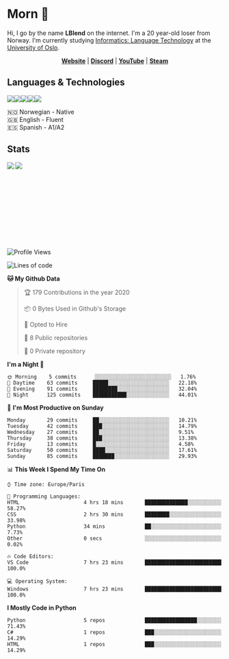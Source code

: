 # Morn 👋

Hi, I go by the name **LBlend** on the internet. I'm a 20 year-old loser from Norway. I'm currently studying [Informatics: Language Technology](https://translate.google.no/translate?sl=auto&tl=en&u=https%3A%2F%2Fwww.uio.no%2Fstudier%2Fprogram%2Finformatikk-sprakteknologi%2Findex.html) at the [University of Oslo](https://www.uio.no/english/).

<p align="center">
  <strong><a href="https://lblend.moe">Website</a></strong> |
  <strong><a href="https://discord.com/users/170506717140877312">Discord</a></strong> |
  <strong><a href="https://www.youtube.com/channel/UCBXEB_WzQIzF98gMNw8xAEQ">YouTube</a></strong> |
  <strong><a href="https://steamcommunity.com/id/lblend">Steam</a></strong>
</p>


## Languages & Technologies

<a href="https://www.python.org/"><img src="https://img.shields.io/badge/python%20-%2314354C.svg?&style=for-the-badge&logo=python&logoColor=white"/></a><a href="https://en.wikipedia.org/wiki/HTML5"><img src="https://img.shields.io/badge/html5%20-%23E34F26.svg?&style=for-the-badge&logo=html5&logoColor=white"/></a><a href="https://en.wikipedia.org/wiki/Cascading_Style_Sheets"><img src="https://img.shields.io/badge/css3%20-%231572B6.svg?&style=for-the-badge&logo=css3&logoColor=white"/></a><a href="https://www.mongodb.com/"><img src ="https://img.shields.io/badge/MongoDB-%234ea94b.svg?&style=for-the-badge&logo=mongodb&logoColor=white"/></a><a href="https://git-scm.com/"><img src="https://img.shields.io/badge/git%20-%23F05033.svg?&style=for-the-badge&logo=git&logoColor=white"/></a>

🇳🇴 Norwegian - Native
<br>
🇬🇧 English - Fluent
<br>
🇪🇸 Spanish - A1/A2


## Stats

<a href="https://github.com/LBlend">
  <img align="left" src="https://github-readme-stats.vercel.app/api?username=LBlend&show_icons=true&theme=tokyonight" />
</a>
<a href="https://github.com/LBlend">
  <img align="left" src="https://github-readme-stats.vercel.app/api/top-langs/?username=LBlend" />
</a>

<br />
<br />
<br />
<br />
<br />
<br />
<br />
<br />
<br />
<br />
<br />

<!--START_SECTION:waka-->
![Profile Views](http://img.shields.io/badge/Profile%20Views-1-blue)

![Lines of code](https://img.shields.io/badge/From%20Hello%20World%20I%27ve%20Written-222822%20Lines%20of%20code-blue)

**🐱 My Github Data** 

> 🏆 179 Contributions in the year 2020
 > 
> 📦 0 Bytes Used in Github's Storage 
 > 
> 💼 Opted to Hire
 > 
> 📜 8 Public repositories
 > 
> 🔑 0 Private repository 
 > 
**I'm a Night 🦉** 

```text
🌞 Morning    5 commits      ░░░░░░░░░░░░░░░░░░░░░░░░░   1.76% 
🌆 Daytime    63 commits     █████░░░░░░░░░░░░░░░░░░░░   22.18% 
🌃 Evening    91 commits     ████████░░░░░░░░░░░░░░░░░   32.04% 
🌙 Night      125 commits    ███████████░░░░░░░░░░░░░░   44.01%

```
📅 **I'm Most Productive on Sunday** 

```text
Monday       29 commits     ██░░░░░░░░░░░░░░░░░░░░░░░   10.21% 
Tuesday      42 commits     ███░░░░░░░░░░░░░░░░░░░░░░   14.79% 
Wednesday    27 commits     ██░░░░░░░░░░░░░░░░░░░░░░░   9.51% 
Thursday     38 commits     ███░░░░░░░░░░░░░░░░░░░░░░   13.38% 
Friday       13 commits     █░░░░░░░░░░░░░░░░░░░░░░░░   4.58% 
Saturday     50 commits     ████░░░░░░░░░░░░░░░░░░░░░   17.61% 
Sunday       85 commits     ███████░░░░░░░░░░░░░░░░░░   29.93%

```


📊 **This Week I Spend My Time On** 

```text
⌚︎ Time zone: Europe/Paris

💬 Programming Languages: 
HTML                     4 hrs 18 mins       ██████████████░░░░░░░░░░░   58.27% 
CSS                      2 hrs 30 mins       ████████░░░░░░░░░░░░░░░░░   33.98% 
Python                   34 mins             ██░░░░░░░░░░░░░░░░░░░░░░░   7.73% 
Other                    0 secs              ░░░░░░░░░░░░░░░░░░░░░░░░░   0.02%

🔥 Code Editors: 
VS Code                  7 hrs 23 mins       █████████████████████████   100.0%

💻 Operating System: 
Windows                  7 hrs 23 mins       █████████████████████████   100.0%

```

**I Mostly Code in Python** 

```text
Python                   5 repos             █████████████████░░░░░░░░   71.43% 
C#                       1 repos             ███░░░░░░░░░░░░░░░░░░░░░░   14.29% 
HTML                     1 repos             ███░░░░░░░░░░░░░░░░░░░░░░   14.29%

```



<!--END_SECTION:waka-->
